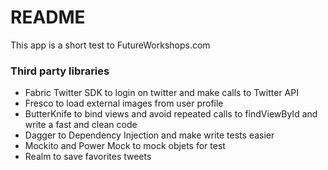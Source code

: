 # README #

This app is a short test to FutureWorkshops.com

### Third party libraries ###

* Fabric Twitter SDK to login on twitter and make calls to Twitter API
* Fresco to load external images from user profile
* ButterKnife to bind views and avoid repeated calls to findViewById and write a fast and clean code
* Dagger to Dependency Injection and make write tests easier
* Mockito and Power Mock to mock objets for test
* Realm to save favorites tweets